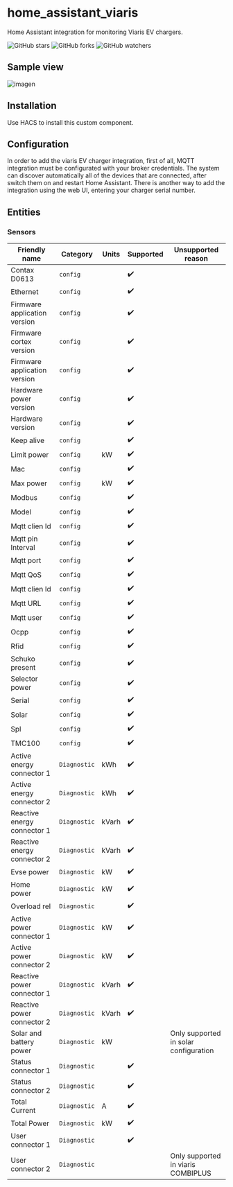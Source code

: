# home_assistant_viaris

Home Assistant integration for monitoring Viaris EV chargers.

![GitHub stars](https://img.shields.io/github/stars/HGC72/homeassistant_assistant_viaris)
![GitHub forks](https://img.shields.io/github/forks/HGC72/homeassistant_assistant_viaris)
![GitHub watchers](https://img.shields.io/github/watchers/HGC72/homeassistant_assistant_viaris)

## Sample view

![imagen](https://github.com/HGC72/home_assistant_viaris/assets/66405397/0529bd2b-17ca-4747-b1a0-c648247c8641)

## Installation

Use HACS to install this custom component.

## Configuration

In order to add the viaris EV charger integration, first of all, MQTT integration must be configurated with your broker credentials. The system can discover automatically all of the devices that are connected, after switch them on and restart Home Assistant.  There is another way to add the integration using the web UI, entering your charger serial number.


## Entities

### Sensors

| Friendly name | Category | Units | Supported | Unsupported reason |
| ------------- | -------- | ----- | --------- | ------------------ |
| Contax D0613  | `config` |       | :heavy_check_mark: |  | 
| Ethernet | `config` |  | :heavy_check_mark: | |  
| Firmware application version | `config` |   | :heavy_check_mark: | |
| Firmware cortex version | `config` |   | :heavy_check_mark: | |
| Firmware application version | `config` |   | :heavy_check_mark: |  |
| Hardware power version | `config` |   | :heavy_check_mark: | |
| Hardware version | `config` |   | :heavy_check_mark: |  |
| Keep alive | `config` |  | :heavy_check_mark: |  |
| Limit power | `config` | kW  | :heavy_check_mark: | |
| Mac | `config` |   | :heavy_check_mark: | |
| Max power | `config` | kW  | :heavy_check_mark: | |
| Modbus | `config` |   | :heavy_check_mark: | |
| Model | `config` |   | :heavy_check_mark: | |
| Mqtt clien Id | `config` |   | :heavy_check_mark: | |
| Mqtt pin Interval | `config` |  | :heavy_check_mark: | |
| Mqtt port | `config` |   | :heavy_check_mark: | |
| Mqtt QoS | `config` |   | :heavy_check_mark: | |
| Mqtt clien Id | `config` |   | :heavy_check_mark: | |
| Mqtt URL | `config` |   | :heavy_check_mark: | |
| Mqtt user | `config` |   | :heavy_check_mark: | |
| Ocpp | `config` |   | :heavy_check_mark: | |
| Rfid | `config` |   | :heavy_check_mark: | |
| Schuko present | `config` |   | :heavy_check_mark: | |
| Selector power| `config` |   | :heavy_check_mark: | |
| Serial | `config` |   | :heavy_check_mark: | |
| Solar | `config` |   | :heavy_check_mark: | |
| Spl | `config` |   | :heavy_check_mark: | |
| TMC100 | `config` |   | :heavy_check_mark: | |
| Active energy connector 1 | `Diagnostic` | kWh   | :heavy_check_mark: | |
| Active energy connector 2 | `Diagnostic` | kWh  | :heavy_check_mark: | |
| Reactive energy connector 1 | `Diagnostic` | kVarh   |:heavy_check_mark: | |
| Reactive energy connector 2 | `Diagnostic` | kVarh   | :heavy_check_mark: | |
| Evse power | `Diagnostic` | kW   | :heavy_check_mark: | |
| Home power | `Diagnostic` | kW   | :heavy_check_mark: | |
| Overload rel | `Diagnostic` |   | :heavy_check_mark: | |
| Active power connector 1 | `Diagnostic` | kW|   :heavy_check_mark: | |
| Active power connector 2 | `Diagnostic` | kW |   :heavy_check_mark: | |
| Reactive power connector 1 | `Diagnostic` | kVarh|   :heavy_check_mark: | |
| Reactive power connector 2 | `Diagnostic` | kVarh |  :heavy_check_mark: | |
| Solar and battery power | `Diagnostic` | kW |    | Only supported in solar configuration |
| Status connector 1 | `Diagnostic` |   | :heavy_check_mark: | |
| Status connector 2 | `Diagnostic` |   | :heavy_check_mark: | |
| Total Current | `Diagnostic` | A |  :heavy_check_mark: | |
| Total Power | `Diagnostic` | kW |   :heavy_check_mark: | |
| User connector 1 | `Diagnostic` |  | :heavy_check_mark: | |
| User connector 2 | `Diagnostic` |   | | Only supported in viaris COMBIPLUS|





















